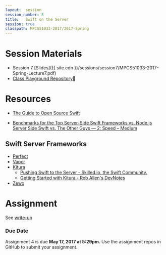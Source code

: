 ```yaml
---
layout:  session
session_number: 8
title:   Swift on the Server
session: true
classpath: MPCS51033-2017/2017-Spring
---
```


Session Materials
====================================================================================================
* Session 7 [Slides]({{ site.cdn }}/sessions/session7/MPCS51033-2017-Spring-Lecture7.pdf)
* [Class Playground Repository](https://github.com/uchicago-cloud/mpcs51033-2017-spring-playground)

Resources
====================================================================================================

* [The Guide to Open Source Swift](https://news.realm.io/news/open-source-swift-guide/)

* [Benchmarks for the Top Server-Side Swift Frameworks vs. Node.js](https://medium.com/@rymcol/benchmarks-for-the-top-server-side-swift-frameworks-vs-node-js-24460cfe0beb)
[Server Side Swift vs. The Other Guys — 2: Speed – Medium](https://medium.com/@qutheory/server-side-swift-vs-the-other-guys-2-speed-ca65b2f79505)


Swift Server Frameworks
----------------------------------------------------------------------------------------------------
* [Perfect](https://github.com/perfectlySoft/Perfect)
* [Vapor](https://github.com/vapor/Vapor)
* [Kitura](https://github.com/ibm-swift/kitura)
  * [Pushing Swift to the Server -  Skilled.io, the Swift Community.](https://www.skilled.io/u/swiftsummit/pushing-swift-to-the-server)
  * [Getting Started with Kitura - Rob Allen's DevNotes](https://akrabat.com/kitura-tutorial/)
* [Zewo](https://github.com/zewo/Zewo)

Assignment
============
See [write-up](mpcs51033-2017-spring-assignment5.pdf)

### Due Date ####
Assignment 4 is due **May 17, 2017 at 5:29pm.** Use the assignment repos in GitHub to submit your assignment.  
